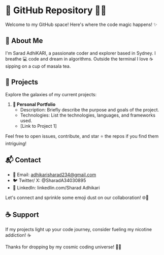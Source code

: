 # 👋 GitHub Repository 👨‍💻

Welcome to my GitHub space! Here's where the code magic happens! ✨

## 🚀 About Me

I'm Sarad AdhiKARI, a passionate coder and explorer based in Sydney. I breathe 💻 code and dream in algorithms. Outside the terminal I love ☕ sipping on a cup of masala tea.

## 🌟 Projects

Explore the galaxies of my current projects:

1. **🚀 Personal Portfolio**
   - Description: Briefly describe the purpose and goals of the project.
   - Technologies: List the technologies, languages, and frameworks used.
   - [Link to Project 1]



Feel free to open issues, contribute, and star ⭐ the repos if you find them intriguing!

## 📬 Contact

- 📧 Email: adhikarisharad234@gmail.com
- 🐦 Twitter/ X: @SharadA34030895
- 🔗 LinkedIn: linkedlin.com/Sharad Adhikari

Let's connect and sprinkle some emoji dust on our collaboration! 🌐💬

## ☕ Support

If my projects light up your code journey, consider fueling my nicotine addiction! ☕️

Thanks for dropping by my cosmic coding universe! 🚀✨







